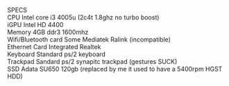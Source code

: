 SPECS<br>
CPU	Intel core i3 4005u (2c4t 1.8ghz no turbo boost)<br>
iGPU	Intel HD 4400<br>
Memory	4GB ddr3 1600mhz<br>
Wifi/Bluetooth card	Some Mediatek Ralink (incompatible)<br>
Ethernet Card	Integrated Realtek<br>
Keyboard	Standard ps/2 keyboard<br>
Trackpad	Sandard ps/2 synapitc trackpad (gestures SUCK)<br>
SSD	Adata SU650 120gb (replaced by me it used to have a 5400rpm HGST HDD)<br>

